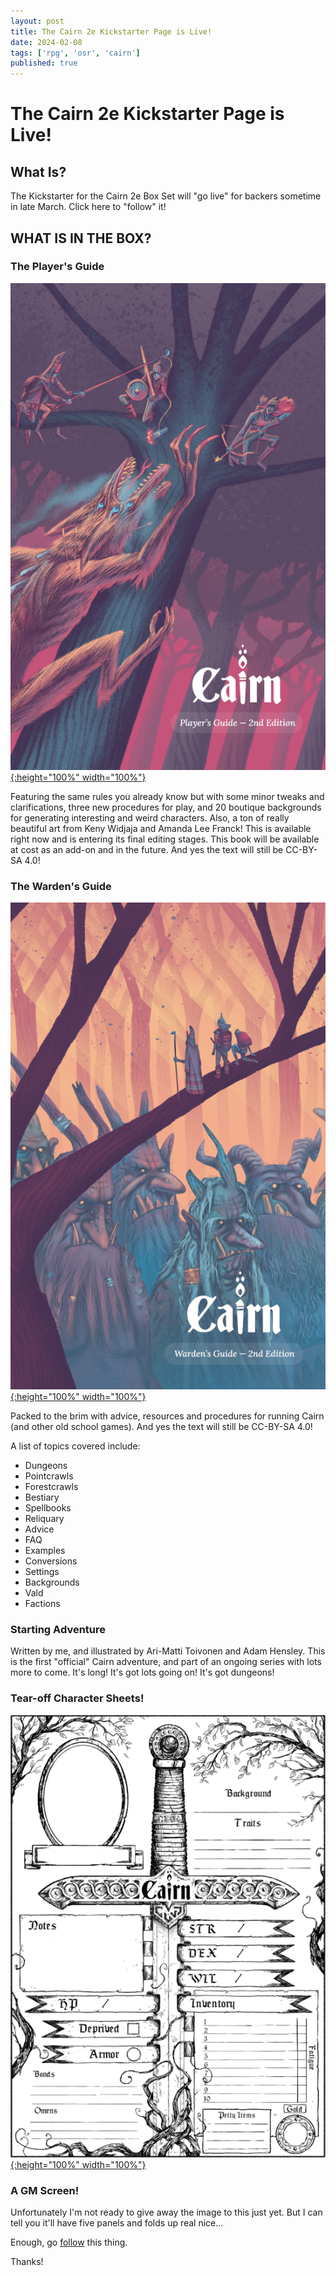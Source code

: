 ```yaml
---
layout: post
title: The Cairn 2e Kickstarter Page is Live!
date: 2024-02-08
tags: ['rpg', 'osr', 'cairn']
published: true
---
```

    
# The Cairn 2e Kickstarter Page is Live!

## What Is?

The Kickstarter for the Cairn 2e Box Set will "go live" for backers sometime in late March.  Click here to "follow" it!

## WHAT IS IN THE BOX?

### The Player's Guide

[![Alt text](/img/cairn/Cairn_2e_Players_Guide_Playtest.resized.png "click to embiggen"){:height="100%" width="100%"}](/img/cairn/Cairn_2e_Players_Guide_Playtest.resized.png)

Featuring the same rules you already know but with some minor tweaks and clarifications, three new procedures for play, and 20 boutique backgrounds for generating interesting and weird characters. Also, a ton of really beautiful art from Keny Widjaja and Amanda Lee Franck!
This is available right now and is entering its final editing stages. This book will be available at cost as an add-on and in the future. And yes the text will still be CC-BY-SA 4.0!

### The Warden's Guide

[![Alt text](/img/cairn/Cairn_2e_Wardens_Guide_Playtest.resized.png "click to embiggen"){:height="100%" width="100%"}](/img/cairn/Cairn_2e_Wardens_Guide_Playtest.resized.png)

Packed to the brim with advice, resources and procedures for running Cairn (and other old school games). And yes the text will still be CC-BY-SA 4.0!

A list of topics covered include:

- Dungeons
- Pointcrawls
- Forestcrawls
- Bestiary
- Spellbooks
- Reliquary
- Advice
- FAQ
- Examples
- Conversions
- Settings
- Backgrounds
- Vald
- Factions

### Starting Adventure

Written by me, and illustrated by Ari-Matti Toivonen and Adam Hensley. This is the first "official" Cairn adventure, and part of an ongoing series with lots more to come. It's long! It's got lots going on! It's got dungeons!

### Tear-off Character Sheets!

[![Alt text](/img/cairn/Cairn-2e-Character-Sheet-Portrait.resized.png "click to embiggen"){:height="100%" width="100%"}](/img/cairn/Cairn-2e-Character-Sheet-Portrait.resized.png)

### A GM Screen!

Unfortunately I'm not ready to give away the image to this just yet. But I can tell you it'll have five panels and folds up real nice...

Enough, go [follow]() this thing. 

Thanks!

 